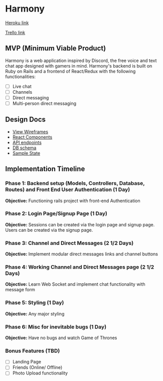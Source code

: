 # Harmony

[Heroku link][heroku]

[Trello link][trello]

[heroku]: http://this-chord.herokuapp.com/#/
[trello]: https://trello.com/b/SZSSTUUY/discord-clone

## MVP (Minimum Viable Product)

Harmony is a web application inspired by Discord, the free voice and text chat app designed with gamers in mind. Harmony's backend is built on Ruby on Rails and a frontend of React/Redux with the following functionalities:

- [ ] Live chat
- [ ] Channels
- [ ] Direct messaging
- [ ] Multi-person direct messaging

## Design Docs
* [View Wireframes][wireframes]
* [React Components][components]
* [API endpoints][api-endpoints]
* [DB schema][schema]
* [Sample State][sample-state]

[wireframes]: docs/wireframes
[components]: docs/components
[sample-state]: docs/sample_state.md
[api-endpoints]: docs/api-endpoints.md
[schema]: docs/schema.md

## Implementation Timeline

### Phase 1: Backend setup (Models, Controllers, Database, Routes) and Front End User Authentication (1 Day)

**Objective:** Functioning rails project with front-end Authentication

### Phase 2: Login Page/Signup Page (1 Day)

**Objective:** Sessions can be created via the login page and signup page. Users can be created via the signup page.

### Phase 3: Channel and Direct Messages (2 1/2 Days)

**Objective:** Implement modular direct messages links and channel buttons

### Phase 4: Working Channel and Direct Messages page (2 1/2 Days)

**Objective:** Learn Web Socket and implement chat functionality with message form

### Phase 5: Styling (1 Day)

**Objective:** Any major styling

### Phase 6: Misc for inevitable bugs (1 Day)

**Objective:** Have no bugs and watch Game of Thrones

### Bonus Features (TBD)

- [ ] Landing Page
- [ ] Friends (Online/ Offline)
- [ ] Photo Upload functionality
